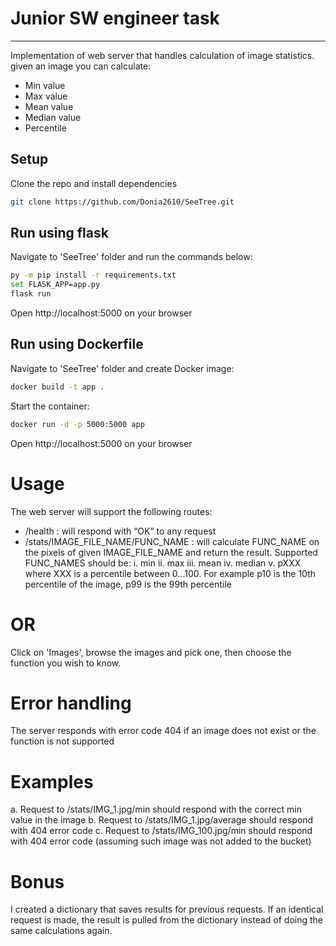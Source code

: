 # Junior SW engineer task
______________________________

Implementation of web server that handles calculation of image statistics. given an image you can calculate:
- Min value 
- Max value
- Mean value
- Median value
- Percentile 

## Setup
Clone the repo and install dependencies
```sh
git clone https://github.com/Donia2610/SeeTree.git
```

## Run using flask
Navigate to 'SeeTree' folder and run the commands below:
```sh
py -m pip install -r requirements.txt
set FLASK_APP=app.py
flask run
```
Open http://localhost:5000 on your browser

## Run using Dockerfile
Navigate to 'SeeTree' folder and create Docker image:
```sh
docker build -t app .
```
Start the container:
```sh
docker run -d -p 5000:5000 app
```
Open http://localhost:5000 on your browser

# Usage 
 The web server will support the following routes:
- /health : will respond with “OK” to any request
- /stats/IMAGE_FILE_NAME/FUNC_NAME : will calculate FUNC_NAME on the
pixels of given IMAGE_FILE_NAME and return the result. Supported
FUNC_NAMES should be:
i. min
ii. max
iii. mean
iv. median
v. pXXX where XXX is a percentile between 0...100. For example p10 is the
10th percentile of the image, p99 is the 99th percentile

# OR
Click on 'Images', browse the images and pick one, then choose the function you wish to know.

# Error handling 
The server responds with error code 404 if an image does not
exist or the function is not supported

# Examples
a. Request to /stats/IMG_1.jpg/min should respond with the correct min value in the
image
b. Request to /stats/IMG_1.jpg/average should respond with 404 error code
c. Request to /stats/IMG_100.jpg/min should respond with 404 error code
(assuming such image was not added to the bucket)

# Bonus
I created a dictionary that saves results for previous requests. If an identical request is made, the result is pulled from the dictionary instead of doing the same calculations again.



